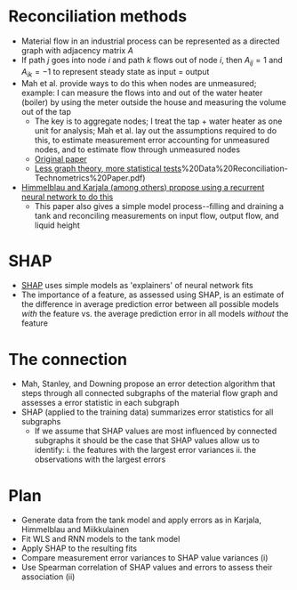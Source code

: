 # Reconciliation methods
- Material flow in an industrial process can be represented as a directed graph with adjacency matrix $A$
- If path $j$ goes into node $i$ and path $k$ flows out of node $i$, then $A_{ij} = 1$ and $A_{ik} = -1$ to represent
steady state as input = output
- Mah et al. provide ways to do this when nodes are unmeasured; example: I can measure the flows into and out of the
water heater (boiler) by using the meter outside the house and measuring the volume out of the tap
    + The key is to aggregate nodes; I treat the tap + water heater as one unit for analysis; Mah et al. lay out the
    assumptions required to do this, to estimate measurement error accounting for unmeasured nodes, and to estimate flow
    through unmeasured nodes
    + [Original paper](https://gregstanleyandassociates.com/ReconciliationRectificationProcessData-1976.pdf)
    + [Less graph theory, more statistical tests](http://users.iems.northwestern.edu/~ajit/papers/64)%20Data%20Reconciliation-Technometrics%20Paper.pdf)
- [Himmelblau and Karjala (among others) propose using a recurrent neural network to do this](http://nn.cs.utexas.edu/downloads/papers/karjala.ijcnn92.pdf)
    + This paper also gives a simple model process--filling and draining a tank and reconciling measurements on input
    flow, output flow, and liquid height
# SHAP
- [SHAP](https://github.com/slundberg/shap) uses simple models as 'explainers' of neural network fits
- The importance of a feature, as assessed using SHAP, is an estimate of the difference in average prediction error between all
possible models _with_ the feature vs. the average prediction error in all models _without_ the feature

# The connection
- Mah, Stanley, and Downing propose an error detection algorithm that steps through all connected subgraphs of the
material flow graph and assesses a error statistic in each subgraph
- SHAP (applied to the training data) summarizes error statistics for all subgraphs
    + If we assume that SHAP values are most influenced by connected subgraphs it should be the case that SHAP values
    allow us to identify:
        i. the features with the largest error variances
        ii. the observations with the largest errors

# Plan
- Generate data from the tank model and apply errors as in Karjala, Himmelblau and Miikkulainen
- Fit WLS and RNN models to the tank model
- Apply SHAP to the resulting fits
- Compare measurement error variances to SHAP value variances (i)
- Use Spearman correlation of SHAP values and errors to assess their association (ii)
